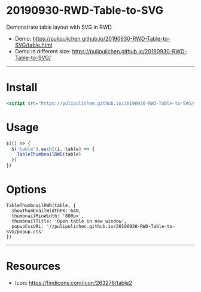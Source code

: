 # 20190930-RWD-Table-to-SVG
Demonstrate table layout with SVG in RWD

- Demo: https://pulipulichen.github.io/20190930-RWD-Table-to-SVG/table.html
- Demo in different size: https://pulipulichen.github.io/20190930-RWD-Table-to-SVG/

----

# Install

````html
<script src="https://pulipulichen.github.io/20190930-RWD-Table-to-SVG/table-thumbnail-rwd.js"></script>
````

# Usage

````js
$(() => {
  $('table').each((i, table) => {
    TableThumbnailRWD(table)
  })
})
````

# Options

````
TableThumbnailRWD(table, {
  showThumbnailWidthPX: 640,
  thumbnailMinWidth: '800px',
  thumbnailTitle: 'Open table in new window',
  popupCssURL: '//pulipulichen.github.io/20190930-RWD-Table-to-SVG/popup.css'
})
````

----

# Resources

- Icon: https://findicons.com/icon/263276/table2
